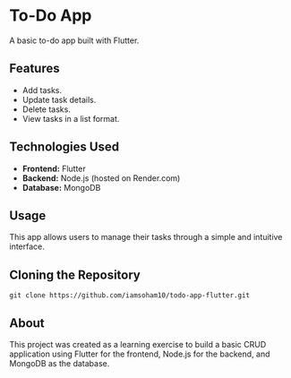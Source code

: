 # To-Do App

A basic to-do app built with Flutter.

## Features

- Add tasks.
- Update task details.
- Delete tasks.
- View tasks in a list format.

## Technologies Used

- **Frontend:** Flutter
- **Backend:** Node.js (hosted on Render.com)
- **Database:** MongoDB

## Usage

This app allows users to manage their tasks through a simple and intuitive interface.

## Cloning the Repository
```
git clone https://github.com/iamsoham10/todo-app-flutter.git
```

## About

This project was created as a learning exercise to build a basic CRUD application using Flutter for the frontend, Node.js for the backend, and MongoDB as the database.
